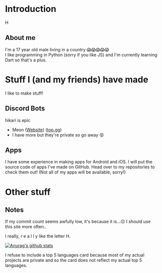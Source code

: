 [fart]: farting

# Introduction
H
## About me
I'm a 17 year old male living in a country :scream::scream::scream::scream::scream:  
I like programming in Python (sorry if you like JS) and I'm currently learning Dart so that's a plus.

# Stuff I (and my friends) have made
I like to make stuff!

## Discord Bots
hikari is epic
 - Meon ([Website](https://meonbot.xyz)) ([top.gg](https://top.gg/bot/713066005911568424))
 - I have more but they're private so go away :rage:
## Apps
I have some experience in making apps for Android and iOS.
I will put the source code of apps I've made on GitHub. Head over to my repositories to check them out! (Not all of my apps will be available, sorry!)

# Other stuff
## Notes
If my commit count seems awfully low, it's because it is...:pensive: I should use this site more often..

I really, r e a l l y like the letter H. 

[![Anurag's github stats](https://github-readme-stats.vercel.app/api?username=iamthe2ndhuman&count_private=true&show_icons=true&custom_title=my%20trash%20stats%20%F0%9F%98%8E&theme=dark)](https://github.com/anuraghazra/github-readme-stats)

I refuse to include a top 5 languages card because most of my actual projects are private and so the card does not reflect my actual top 5 languages.
